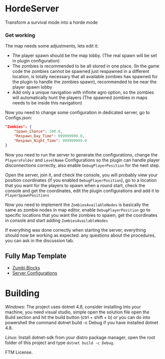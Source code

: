 # HordeServer
Transform a survival mode into a horde mode

### Get working
The map needs some adjustments, lets edit it:

- The player spawn should be the map lobby. (The real spawn will be set in plugin configuration)
- The zombies is recommended to be all stored in one place, (In the game code the zombies cannot be spawned just respawned in a different location, is totally necessary that all available zombies has spawned for the plugin to handle the zombies spawn), recommended to be near the player spawn lobby
- Add only a unique navigation with infinite agro option, so the zombies will automatically hunt the players (The spawned zombies in maps needs to be inside this navigation)

Now you need to change some configuration in dedicated server, go to Configs.json:

```json
"Zombies": {
    "Spawn_Chance": 100.0,
    "Respawn_Day_Time": 999999999.0,
    "Respawn_Night_Time": 999999999.0
}
```

Now you need to run the server to generate the configurations, change the ``PlayersFolder`` and ``LevelName`` Configurations so the plugin can handle player disconnections correctly, also enable ``DebugPlayerPosition`` for the next step.

Open the server, join it, and check the console, you will probably view your position coordinates (if you enabled ``DebugPlayerPosition``), go to a location that you want for the players to spawn when a round start, check the console and get the coordinates, edit the plugin configurations and add it to ``PlayerSpawnPositions``

Now you need to implement the ``ZombiesAvailableNodes`` is basically the same as zombie nodes in map editor, enable ``DebugPlayerPosition`` go to specific locations that you want the zombies to spawn, get the coordinates in console and start adding ``ZombiesAvailableNodes``

If everything was done correctly when starting the server, everything should now be working as expected. any questions about the procedures, you can ask in the discussion tab.

## Fully Map Template
- [Zumbi Blocks](https://steamcommunity.com/sharedfiles/filedetails/?id=3458712049)
- [Server Configurations](https://github.com/LeandroTheDev/horde_server/tree/master/Templates)

# Building

*Windows*: The project uses dotnet 4.8, consider installing into your machine, you need visual studio, simple open the solution file open the Build section and hit the build button (ctrl + shift + b) or you can do into powershell the command dotnet build -c Debug if you have installed dotnet 4.8.

*Linux*: Install dotnet-sdk from your distro package manager, open the root folder of this project and type ``dotnet build -c Debug``.

FTM License.